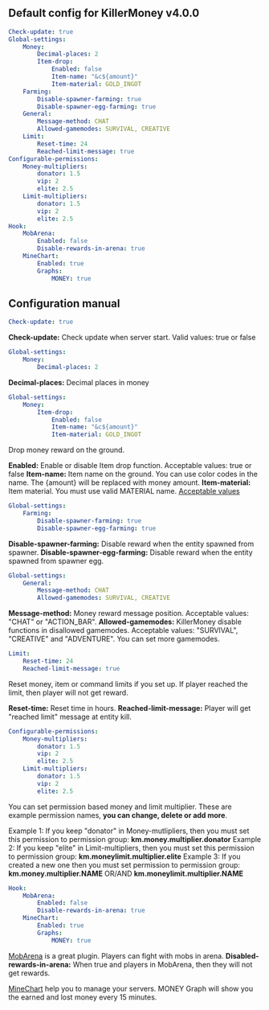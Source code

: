 ## Default config for KillerMoney v4.0.0

```yaml
Check-update: true
Global-settings:
    Money:
        Decimal-places: 2
        Item-drop:
            Enabled: false
            Item-name: "&c${amount}"
            Item-material: GOLD_INGOT
    Farming:
        Disable-spawner-farming: true
        Disable-spawner-egg-farming: true
    General:
        Message-method: CHAT
        Allowed-gamemodes: SURVIVAL, CREATIVE
    Limit:
        Reset-time: 24
        Reached-limit-message: true
Configurable-permissions:
    Money-multipliers:
        donator: 1.5
        vip: 2
        elite: 2.5
    Limit-multipliers:
        donator: 1.5
        vip: 2
        elite: 2.5
Hook:
    MobArena:
        Enabled: false
        Disable-rewards-in-arena: true
    MineChart:
        Enabled: true
        Graphs:
            MONEY: true
```

## Configuration manual

```yaml
Check-update: true
```

**Check-update:** Check update when server start. Valid values: true or false

```yaml
Global-settings:
    Money:
        Decimal-places: 2
```

**Decimal-places:** Decimal places in money

```yaml
Global-settings:
    Money:
        Item-drop:
            Enabled: false
            Item-name: "&c${amount}"
            Item-material: GOLD_INGOT
```

Drop money reward on the ground. 

**Enabled:** Enable or disable Item drop function. Acceptable values: true or false
**Item-name:** Item name on the ground. You can use color codes in the name. The {amount} will be replaced with money amount.
**Item-material:** Item material. You must use valid MATERIAL name. [Acceptable values](https://hub.spigotmc.org/javadocs/spigot/org/bukkit/Material.html)

```yaml
Global-settings:
    Farming:
        Disable-spawner-farming: true
        Disable-spawner-egg-farming: true
```

**Disable-spawner-farming:** Disable reward when the entity spawned from spawner.
**Disable-spawner-egg-farming:** Disable reward when the entity spawned from spawner egg.

```yaml
Global-settings:
    General:
        Message-method: CHAT
        Allowed-gamemodes: SURVIVAL, CREATIVE
```

**Message-method:** Money reward message position. Acceptable values: "CHAT" or "ACTION_BAR".
**Allowed-gamemodes:** KillerMoney disable functions in disallowed gamemodes. Acceptable values: "SURVIVAL", "CREATIVE" and "ADVENTURE".
You can set more gamemodes.

```yaml
Limit:
    Reset-time: 24
    Reached-limit-message: true
```

Reset money, item or command limits if you set up. If player reached the limit, then player will not get reward.

**Reset-time:** Reset time in hours.
**Reached-limit-message:** Player will get "reached limit" message at entity kill.

```yaml
Configurable-permissions:
    Money-multipliers:
        donator: 1.5
        vip: 2
        elite: 2.5
    Limit-multipliers:
        donator: 1.5
        vip: 2
        elite: 2.5
```

You can set permission based money and limit multiplier. These are example permission names, **you can change, delete or add more**.

Example 1: If you keep "donator" in Money-mutlipliers, then you must set this permission to permission group: **km.money.multiplier.donator**
Example 2: If you keep "elite" in Limit-multipliers, then you must set this permission to permission group: **km.moneylimit.multiplier.elite**
Example 3: If you created a new one then you must set permission to permission group: **km.money.multiplier.NAME** OR/AND **km.moneylimit.multiplier.NAME**

```yaml
Hook:
    MobArena:
        Enabled: false
        Disable-rewards-in-arena: true
    MineChart:
        Enabled: true
        Graphs:
            MONEY: true
```

[MobArena](https://dev.bukkit.org/projects/mobarena) is a great plugin. Players can fight with mobs in arena.
**Disabled-rewards-in-arena:** When true and players in MobArena, then they will not get rewards.

[MineChart](https://dev.bukkit.org/projects/minechart) help you to manage your servers.
MONEY Graph will show you the earned and lost money every 15 minutes.
